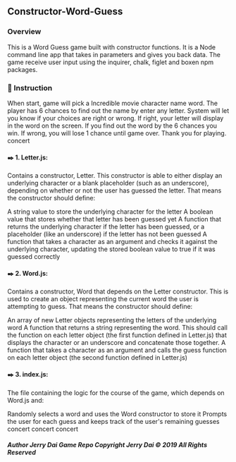## Constructor-Word-Guess
### Overview
This is a Word Guess game built with constructor functions. It is a Node command line app that takes in parameters and gives you back data. The game receive user input using the inquirer, chalk, figlet and boxen npm packages.

### 📓 Instruction
When start, game will pick a Incredible movie character name word. The player has 6 chances to find out the name by enter any letter. System will let you know if your choices are right or wrong. If right, your letter will display in the word on the screen. If you find out the word by the 6 chances you win. If wrong, you will lose 1 chance until game over. Thank you for playing. concert

#### ✒️ 1. Letter.js:
Contains a constructor, Letter. This constructor is able to either display an underlying character or a blank placeholder (such as an underscore), depending on whether or not the user has guessed the letter. That means the constructor should define:

A string value to store the underlying character for the letter A boolean value that stores whether that letter has been guessed yet A function that returns the underlying character if the letter has been guessed, or a placeholder (like an underscore) if the letter has not been guessed A function that takes a character as an argument and checks it against the underlying character, updating the stored boolean value to true if it was guessed correctly

#### ✒️ 2. Word.js:
Contains a constructor, Word that depends on the Letter constructor. This is used to create an object representing the current word the user is attempting to guess. That means the constructor should define:

An array of new Letter objects representing the letters of the underlying word A function that returns a string representing the word. This should call the function on each letter object (the first function defined in Letter.js) that displays the character or an underscore and concatenate those together. A function that takes a character as an argument and calls the guess function on each letter object (the second function defined in Letter.js)

#### ✒️ 3. index.js:
The file containing the logic for the course of the game, which depends on Word.js and:

Randomly selects a word and uses the Word constructor to store it Prompts the user for each guess and keeps track of the user's remaining guesses concert concert concert

##### Author Jerry Dai Game Repo Copyright Jerry Dai © 2019 All Rights Reserved
